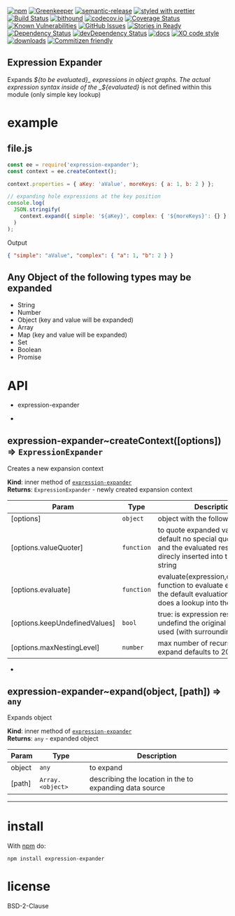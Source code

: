 [![npm](https://img.shields.io/npm/v/expression-expander.svg)](https://www.npmjs.com/package/expression-expander)
[![Greenkeeper](https://badges.greenkeeper.io/arlac77/expression-expander.svg)](https://greenkeeper.io/)
[![semantic-release](https://img.shields.io/badge/%20%20%F0%9F%93%A6%F0%9F%9A%80-semantic--release-e10079.svg)](https://github.com/arlac77/expression-expander)
[![styled with prettier](https://img.shields.io/badge/styled_with-prettier-ff69b4.svg)](https://github.com/prettier/prettier)
[![Build Status](https://secure.travis-ci.org/arlac77/expression-expander.png)](http://travis-ci.org/arlac77/expression-expander)
[![bithound](https://www.bithound.io/github/arlac77/expression-expander/badges/score.svg)](https://www.bithound.io/github/arlac77/expression-expander)
[![codecov.io](http://codecov.io/github/arlac77/expression-expander/coverage.svg?branch=master)](http://codecov.io/github/arlac77/expression-expander?branch=master)
[![Coverage Status](https://coveralls.io/repos/arlac77/expression-expander/badge.svg)](https://coveralls.io/r/arlac77/expression-expander)
[![Known Vulnerabilities](https://snyk.io/test/github/arlac77/expression-expander/badge.svg)](https://snyk.io/test/github/arlac77/expression-expander)
[![GitHub Issues](https://img.shields.io/github/issues/arlac77/expression-expander.svg?style=flat-square)](https://github.com/arlac77/expression-expander/issues)
[![Stories in Ready](https://badge.waffle.io/arlac77/expression-expander.svg?label=ready&title=Ready)](http://waffle.io/arlac77/expression-expander)
[![Dependency Status](https://david-dm.org/arlac77/expression-expander.svg)](https://david-dm.org/arlac77/expression-expander)
[![devDependency Status](https://david-dm.org/arlac77/expression-expander/dev-status.svg)](https://david-dm.org/arlac77/expression-expander#info=devDependencies)
[![docs](http://inch-ci.org/github/arlac77/expression-expander.svg?branch=master)](http://inch-ci.org/github/arlac77/expression-expander)
[![XO code style](https://img.shields.io/badge/code_style-XO-5ed9c7.svg)](https://github.com/sindresorhus/xo)
[![downloads](http://img.shields.io/npm/dm/expression-expander.svg?style=flat-square)](https://npmjs.org/package/expression-expander)
[![Commitizen friendly](https://img.shields.io/badge/commitizen-friendly-brightgreen.svg)](http://commitizen.github.io/cz-cli/)

## Expression Expander

Expands _${to be evaluated}_ expressions in object graphs. The actual expression syntax inside of the _${evaluated}_ is not defined within this module (only simple key lookup)

# example

## file.js

```js
const ee = require('expression-expander');
const context = ee.createContext();

context.properties = { aKey: 'aValue', moreKeys: { a: 1, b: 2 } };

// expanding hole expressions at the key position
console.log(
  JSON.stringify(
    context.expand({ simple: '${aKey}', complex: { '${moreKeys}': {} } })
  )
);
```

Output

```json
{ "simple": "aValue", "complex": { "a": 1, "b": 2 } }
```

## Any Object of the following types may be expanded

* String
* Number
* Object (key and value will be expanded)
* Array
* Map (key and value will be expanded)
* Set
* Boolean
* Promise

# API

* expression-expander

* <a name="module_expression-expander..createContext"></a>

## expression-expander~createContext([options]) ⇒ <code>ExpressionExpander</code>

Creates a new expansion context

**Kind**: inner method of [<code>expression-expander</code>](#module_expression-expander)  
**Returns**: <code>ExpressionExpander</code> - newly created expansion context

| Param                         | Type                  | Description                                                                                                                             |
| ----------------------------- | --------------------- | --------------------------------------------------------------------------------------------------------------------------------------- |
| [options]                     | <code>object</code>   | object with the following keys                                                                                                          |
| [options.valueQuoter]         | <code>function</code> | to quote expanded values by default no special quoting is done and the evaluated result will be direcly inserted into the output string |
| [options.evaluate]            | <code>function</code> | evaluate(expression,context,path) function to evaluate expressions the default evaluation function does a lookup into the properties    |
| [options.keepUndefinedValues] | <code>bool</code>     | true: is expression resolves to undefind the original string will be used (with surrounding ${})                                        |
| [options.maxNestingLevel]     | <code>number</code>   | max number of recursive calls to expand defaults to 20                                                                                  |

* <a name="module_expression-expander..expand"></a>

## expression-expander~expand(object, [path]) ⇒ <code>any</code>

Expands object

**Kind**: inner method of [<code>expression-expander</code>](#module_expression-expander)  
**Returns**: <code>any</code> - expanded object

| Param  | Type                              | Description                                             |
| ------ | --------------------------------- | ------------------------------------------------------- |
| object | <code>any</code>                  | to expand                                               |
| [path] | <code>Array.&lt;object&gt;</code> | describing the location in the to expanding data source |

---

# install

With [npm](http://npmjs.org) do:

```shell
npm install expression-expander
```

# license

BSD-2-Clause
